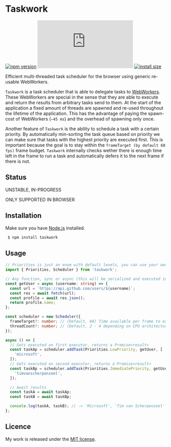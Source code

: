 # Taskwork

[![npm version](https://badge.fury.io/js/taskwork.svg)](https://badge.fury.io/js/taskwork)
[![gzip size](https://img.badgesize.io/https:/unpkg.com/taskwork/dist/taskwork.esm.js?compression=gzip)](https://unpkg.com/taskwork)
[![install size](https://packagephobia.now.sh/badge?p=taskwork)](https://packagephobia.now.sh/result?p=taskwork)

Efficient multi-threaded task scheduler for the browser using generic re-usable WebWorkers.

`Taskwork` is a task scheduler that is able to delegate tasks to [WebWorkers](https://developer.mozilla.org/en-US/docs/Web/API/Web_Workers_API). These WebWorkers are special in the sense that they are able to execute and return the results from arbitrary tasks send to them. At the start of the application a fixed amount of threads are spawned and re-used throughout the lifetime of the application. This has the advantage of paying the spawn-cost of WebWorkers (`~45 ms`) and the overhead of spawning only once.

Another feature of `Taskwork` is the ability to schedule a task with a certain priority. By automatically min-sorting the task queue based on priority we can make sure that tasks with the highest priority are executed first. This is important because the goal is to stay within the `frameTarget (by default 60 fps)` frame budget. `Taskwork` internally checks wether there is enough time left in the frame to run a task and automatically defers it to the next frame if there is not.

## Status

UNSTABLE, IN-PROGRESS

ONLY SUPPORTED IN BROWSER

## Installation

Make sure you have [Node.js](http://nodejs.org/) installed.

```sh
 $ npm install taskwork
```

## Usage

```ts
// Priorities is just an enum with default levels, you can use your own
import { Priorities, Scheduler } from 'taskwork';

// Any function, sync or async (this will be serialized and executed inside of a WebWorker)
const getUser = async (username: string) => {
  const url = `https://api.github.com/users/${username}`;
  const res = await fetch(url);
  const profile = await res.json();
  return profile.name;
};

const scheduler = new Scheduler({
  frameTarget?: number; // (Default, 60) Time available per frame to execute tasks
  threadCount?: number; // (Default, 2 - 4 depending on CPU architecture) Amount of threads to spawn
});

async () => {
  // Gets executed on first executor, returns a Promise<result>
  const taskAp = scheduler.addTask(Priorities.LowPriority, getUser, [
    'microsoft',
  ]);
  // Gets executed on second executor, returns a Promise<result>
  const taskBp = scheduler.addTask(Priorities.ImmediatePriority, getUser, [
    'timvanscherpenzeel',
  ]);

  // Await results
  const taskA = await taskAp;
  const taskB = await taskBp;

  console.log(taskA, taskB); // -> 'Microsoft', 'Tim van Scherpenzeel'
};
```

## Licence

My work is released under the [MIT license](https://raw.githubusercontent.com/TimvanScherpenzeel/taskwork/master/LICENSE).
